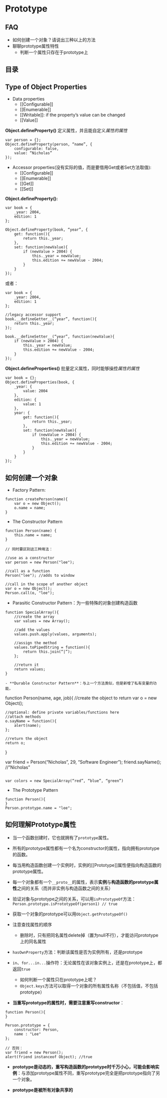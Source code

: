 # Prototype

## FAQ
- 如何创建一个对象？请说出三种以上的方法
- 聊聊prototype属性特性
    - 判断一个属性只存在于prototype上

## 目录

## Type of Object Properties

- Data properties
    - [[Configurable]]
    - [[Enumerable]]
    - [[Writable]]: if the property’s value can be changed
    - [[Value]]

**Object.defineProperty()** 定义属性，并且能自定义*属性的属性*

```
var person = {};
Object.defineProperty(person, “name”, {
    configurable: false,
    value: “Nicholas”
});
```

- Accessor properties(没有实际的值，而是要借用Get或者Set方法取值):
    - [[Configurable]]
    - [[Enumerable]]
    - [[Get]]
    - [[Set]]

**Object.defineProperty():**

```
var book = {
    _year: 2004,
    edition: 1
};

Object.defineProperty(book, “year”, {
    get: function(){
        return this._year;
    },
    set: function(newValue){
        if (newValue > 2004) {
            this._year = newValue;
            this.edition += newValue - 2004;
        }
    }
});
```
或者：

```
var book = {
    _year: 2004,
    edition: 1
};

//legacy accessor support
book.__defineGetter__(“year”, function(){
    return this._year; 
});

book.__defineSetter__(“year”, function(newValue){
    if (newValue > 2004) {
        this._year = newValue;
        this.edition += newValue - 2004;
    } 
});
```

**Object.defineProperties()** 批量定义属性，同时能够操控*属性的属性*

```
var book = {};
Object.defineProperties(book, {
    _year: {
        value: 2004
    },
    edition: {
        value: 1
    },
    year: { 
        get: function(){
            return this._year;
        },
        set: function(newValue){
            if (newValue > 2004) {
                this._year = newValue;
                this.edition += newValue - 2004;
            } 
        } 
    } 
});
```

## 如何创建一个对象

- Factory Pattern:

```
function createPerson(name){
    var o = new Object();
    o.name = name;
}
```

- The Constructor Pattern

```
function Person(name) {
    this.name = name;
}

// 同时要区别这三种用法：

//use as a constructor
var person = new Person("lee");

//call as a function
Person("lee"); //adds to window

//call in the scope of another object
var o = new Object();
Person.call(o, "lee");

```
- Parasitic Constructor Pattern：为一些特殊的对象创建构造函数

```
function SpecialArray(){ 
    //create the array
    var values = new Array();

    //add the values
    values.push.apply(values, arguments);

    //assign the method
    values.toPipedString = function(){
        return this.join(“|”);
    };

    //return it
    return values; 
}

- **Durable Constructor Pattern**：与上一个方法类似，但是新增了私有变量的功能，

```
function Person(name, age, job){
    //create the object to return
    var o = new Object();

    //optional: define private variables/functions here
    //attach methods
    o.sayName = function(){
        alert(name);
    }; 

    //return the object
    return o;
}

var friend = Person(“Nicholas”, 29, “Software Engineer”);
friend.sayName(); //”Nicholas”
```

var colors = new SpecialArray(“red”, “blue”, “green”)
```

- The Prototype Pattern

```
function Person(){
}
Person.prototype.name = "lee";
```

## 如何理解Prototype属性

- 当一个函数创建时，它也就拥有了`prototype`属性。

- 所有的prototype属性都有一个名为constructor的属性，指向拥有prototype的函数。

- 每当用构造函数创建一个实例时，实例的[[Prototype]]属性便指向构造函数的prototype属性。

- 每一个对象都有一个`__proto__`的属性，表示**实例**与**构造函数的prototype属性**之间的关系（而并非实例与构造函数之间的关系）

- 验证对象与prototype之间的关系，可以用`isPrototypeOf`方法：`Person.prototype.isPrototypeOf(person1) // true`

- 获取一个对象的prototype可以用`Object.getPrototypeOf()`

- 注意查找属性的顺序
    - 删除时，只有把同名属性delete掉（置为null不行），才能访问prototype上的同名属性

- `hasOwnProperty`方法：判断该属性是否为实例所有，还是prototype

- `in`、`for...in...`操作符：无论属性在该对象实例上，还是在prototype上，都返回`true`
    - 如何判断一个属性只在prototype上呢？
    - `Object.keys`方法可以取得一个对象的所有属性名称（不包括值，不包括prototype）

- **当重写prototype的属性时，需要注意重写constructor**：

```
function Person(){
}

Person.prototype = {
    constructor: Person,
    name : "Lee"
};

// 否则：
var friend = new Person();
alert(friend instanceof Object); //true 
```

- **prototype是动态的，重写构造函数的prototype时千万小心，可能会影响实例**：与添加prototype属性不同，重写prototype完全是把prototype指向了另一个对象。

- **prototype是被所有对象共享的**